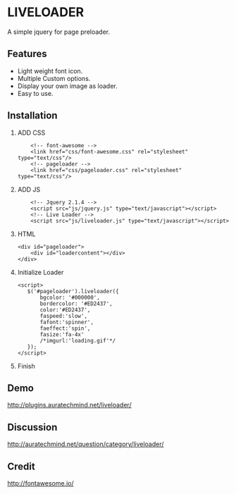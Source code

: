 # LIVELOADER
  A simple jquery for page preloader.
  
## Features
  - Light weight font icon.
  - Multiple Custom options. 
  - Display your own image as loader.
  - Easy to use.  

## Installation
1. ADD CSS
	```    
		<!-- font-awesome -->
		<link href="css/font-awesome.css" rel="stylesheet" type="text/css"/>        
		<!-- pageloader -->
		<link href="css/pageloader.css" rel="stylesheet" type="text/css"/> 	
   ```
   
2. ADD JS
	```
		<!-- Jquery 2.1.4 -->
		<script src="js/jquery.js" type="text/javascript"></script>         
		<!-- Live Loader -->
		<script src="js/liveloader.js" type="text/javascript"></script>  	
	```
3. HTML
   
    ```
    <div id="pageloader">
        <div id="loadercontent"></div>
	</div> 
   ```
    
4. Initialize Loader

	 ```
    <script>        
        $('#pageloader').liveloader({            
            bgcolor: '#000000',
            bordercolor: '#ED2437',                        
            color:'#ED2437',
            faspeed:'slow',     
            fafont:'spinner',
            faeffect:'spin',
            fasize:'fa-4x'
			/*imgurl:'loading.gif'*/
        });        
    </script>
   ```
   
5. Finish


## Demo
http://plugins.auratechmind.net/liveloader/

## Discussion
http://auratechmind.net/question/category/liveloader/

## Credit
http://fontawesome.io/


